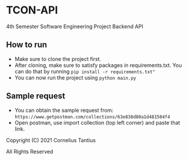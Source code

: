 # TCON-API
4th Semester Software Engineering Project Backend API


## How to run
- Make sure to clone the project first.
- After cloning, make sure to satisfy packages in requirements.txt. You can do that by running ```pip install -r requirements.txt"```
- You can now run the project using ```python main.py```

## Sample request
- You can obtain the sample request from: ```https://www.getpostman.com/collections/63e838d80a1d481504f4```
- Open postman, use import collection (top left corner) and paste that link.


Copyright (C) 2021 Cornelius Tantius

All Rights Reserved
